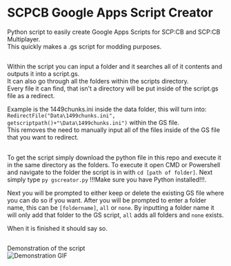 # SCPCB Google Apps Script Creator
Python script to easily create Google Apps Scripts for SCP:CB and SCP:CB Multiplayer.\
This quickly makes a .gs script for modding purposes.

##

Within the script you can input a folder and it searches all of it contents and outputs it into a script.gs.\
It can also go through all the folders within the scripts directory.\
Every file it can find, that isn't a directory will be put inside of the script.gs file as a redirect.

Example is the 1449chunks.ini inside the data folder, this will turn into:\
`RedirectFile("Data\1499chunks.ini", getscriptpath()+"\Data\1499chunks.ini")` within the GS file.\
This removes the need to manually input all of the files inside of the GS file that you want to redirect.

##

To get the script simply download the python file in this repo and execute it in the same directory as the folders.
To execute it open CMD or Powershell and navigate to the folder the script is in with `cd [path of folder]`.
Next simply type `py gscreator.py` !!!Make sure you have Python installed!!!.

Next you will be prompted to either keep or delete the existing GS file where you can do so if you want.
After you will be prompted to enter a folder name, this can be `[foldername]`, `all` or `none`.
By inputting a folder name it will only add that folder to the GS script, `all` adds all folders and `none` exists.

When it is finished it should say so.

##

Demonstration of the script\
![Demonstration GIF](https://coendvrs.com/ezgif-7-9ba253689b.gif)

##
